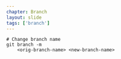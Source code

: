 ```yaml
---
chapter: Branch
layout: slide
tags: ['branch']
---
```


	# Change branch name
	git branch -m 
        <orig-branch-name> <new-branch-name>
